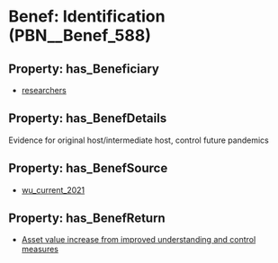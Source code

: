 # Benef: __Identification__ (PBN__Benef_588)

## Property: has_Beneficiary

* [researchers](../Stakeholder/PBN__Stakeholder_2)

## Property: has_BenefDetails

Evidence for original host/intermediate host, control future pandemics

## Property: has_BenefSource

* [wu_current_2021](../Article/PBN__Article_118)

## Property: has_BenefReturn

* [Asset value increase from improved understanding and control measures](../BenefReturn/PBN__BenefReturn_641)


